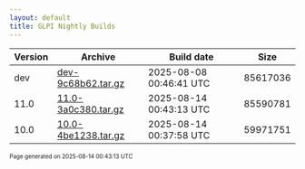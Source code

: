 ```yaml
---
layout: default
title: GLPI Nightly Builds
---
```


Version|Archive|Build date|Size
---|---|---|---
dev|[dev-9c68b62.tar.gz](dev-9c68b62.tar.gz)|2025-08-08 00:46:41 UTC|85617036
11.0|[11.0-3a0c380.tar.gz](11.0-3a0c380.tar.gz)|2025-08-14 00:43:13 UTC|85590781
10.0|[10.0-4be1238.tar.gz](10.0-4be1238.tar.gz)|2025-08-14 00:37:58 UTC|59971751

<font size="1">Page generated on 2025-08-14 00:43:13 UTC</font>
